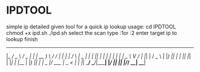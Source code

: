 # IPDTOOL
simple ip detailed given tool for a quick ip lookup
usage:
cd IPDTOOL
chmod +x ipd.sh
./ipd.sh
select the scan type :1or :2
enter target ip to lookup
finish

 _____ ___   ___  _       ______   __  _   _    _    ____  ___ 
|_   _/ _ \ / _ \| |     | __ ) \ / / | | | |  / \  |  _ \|_ _|
  | || | | | | | | |     |  _ \\ V /  | |_| | / _ \ | |_) || | 
  | || |_| | |_| | |___  | |_) || |   |  _  |/ ___ \|  _ < | | 
  |_| \___/ \___/|_____| |____/ |_|   |_| |_/_/   \_\_| \_\___|
                                                               
